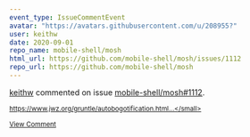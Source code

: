 ```yaml
---
event_type: IssueCommentEvent
avatar: "https://avatars.githubusercontent.com/u/208955?"
user: keithw
date: 2020-09-01
repo_name: mobile-shell/mosh
html_url: https://github.com/mobile-shell/mosh/issues/1112
repo_url: https://github.com/mobile-shell/mosh
---
```


<a href='https://github.com/keithw' target='_blank'>keithw</a> commented on issue <a href='https://github.com/mobile-shell/mosh/issues/1112' target='_blank'>mobile-shell/mosh#1112</a>.

<small>https://www.jwz.org/gruntle/autobogotification.html...</small>

<a href='https://github.com/mobile-shell/mosh/issues/1112' target='_blank'>View Comment</a>